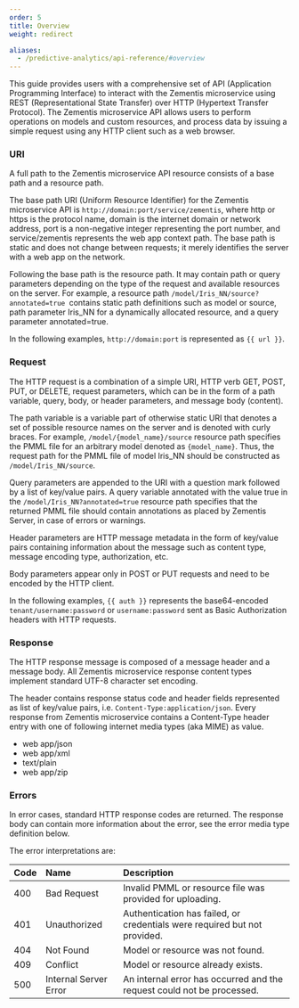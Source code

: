 ```yaml
---
order: 5
title: Overview
weight: redirect

aliases:
  - /predictive-analytics/api-reference/#overview
---
```


This guide provides users with a comprehensive set of API (Application Programming Interface) to interact with the Zementis microservice using REST (Representational State Transfer) over HTTP (Hypertext Transfer Protocol). The Zementis microservice API allows users to perform operations on models and custom resources, and process data by issuing a simple request using any HTTP client such as a web browser.

### URI

A full path to the Zementis microservice API resource consists of a base path and a resource path. 

The base path URI (Uniform Resource Identifier) for the Zementis microservice API is `http://domain:port/service/zementis`, where http or https is the protocol name, domain is the internet domain or network address, port is a non-negative integer representing the port number, and service/zementis represents the web app context path. The base path is static and does not change between requests; it merely identifies the server with a web app on the network. 

Following the base path is the resource path. It may contain path or query parameters depending on the type of the request and available resources on the server. For example, a resource path `/model/Iris_NN/source?annotated=true `contains static path definitions such as model or source, path parameter Iris_NN for a dynamically allocated resource, and a query parameter annotated=true.

In the following examples, `http://domain:port` is represented as `{{ url }}`.

### Request

The HTTP request is a combination of a simple URI, HTTP verb GET, POST, PUT, or DELETE, request parameters, which can be in the form of a path variable, query, body, or header parameters, and message body (content). 

The path variable is a variable part of otherwise static URI that denotes a set of possible resource names on the server and is denoted with curly braces. For example, `/model/{model_name}/source` resource path specifies the PMML file for an arbitrary model denoted as `{model_name}`. Thus, the request path for the PMML file of model Iris_NN should be constructed as `/model/Iris_NN/source`. 

Query parameters are appended to the URI with a question mark followed by a list of key/value pairs. A query variable annotated with the value true in the `/model/Iris_NN?annotated=true` resource path specifies that the returned PMML file should contain annotations as placed by Zementis Server, in case of errors or warnings. 

Header parameters are HTTP message metadata in the form of key/value pairs containing information about the message such as content type, message encoding type, authorization, etc. 

Body parameters appear only in POST or PUT requests and need to be encoded by the HTTP client.

In the following examples, `{{ auth }}` represents the base64-encoded `tenant/username:password` or `username:password` sent as Basic Authorization headers with HTTP requests.

### Response

The HTTP response message is composed of a message header and a message body. All Zementis microservice response content types implement standard UTF-8 character set encoding. 

The header contains response status code and header fields represented as list of key/value pairs, i.e. `Content-Type:application/json`. Every response from Zementis microservice contains a Content-Type header entry with one of following internet media types (aka MIME) as value.

* web app/json
* web app/xml
* text/plain
* web app/zip

### Errors

In error cases, standard HTTP response codes are returned. The response body can contain more information about the error, see the error media type definition below. 

The error interpretations are:

|Code|Name|Description
|:---|:---|:---
|400|Bad Request|Invalid PMML or resource file was provided for uploading.
|401|Unauthorized|Authentication has failed, or credentials were required but not provided.
|404|Not Found|Model or resource was not found.
|409|Conflict|Model or resource already exists.
|500|Internal Server Error|An internal error has occurred and the request could not be processed.